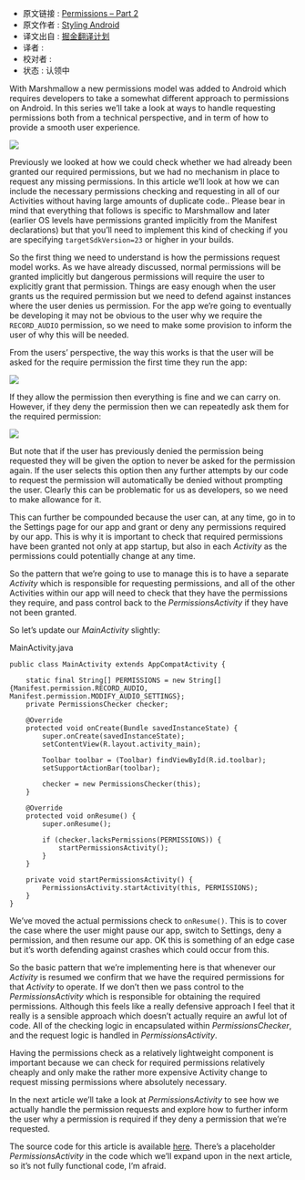 * 原文链接 : [Permissions – Part 2](https://blog.stylingandroid.com/permissions-part-2/)
* 原文作者 : [Styling Android](https://blog.stylingandroid.com/)
* 译文出自 : [掘金翻译计划](https://github.com/xitu/gold-miner)
* 译者 : 
* 校对者 :
* 状态 : 认领中


With Marshmallow a new permissions model was added to Android which requires developers to take a somewhat different approach to permissions on Android. In this series we’ll take a look at ways to handle requesting permissions both from a technical perspective, and in term of how to provide a smooth user experience.  

[![](http://ww3.sinaimg.cn/large/9b5c8bd8jw1f0krztdaoej206o06o0sy.jpg)](https://blog.stylingandroid.com/permissions-part-1/icon_no_permission/)  

Previously we looked at how we could check whether we had already been granted our required permissions, but we had no mechanism in place to request any missing permissions. In this article we’ll look at how we can include the necessary permissions checking and requesting in all of our Activities without having large amounts of duplicate code.. Please bear in mind that everything that follows is specific to Marshmallow and later (earlier OS levels have permissions granted implicitly from the Manifest declarations) but that you’ll need to implement this kind of checking if you are specifying `targetSdkVersion=23` or higher in your builds.

So the first thing we need to understand is how the permissions request model works. As we have already discussed, normal permissions will be granted implicitly but dangerous permissions will require the user to explicitly grant that permission. Things are easy enough when the user grants us the required permission but we need to defend against instances where the user denies us permission. For the app we’re going to eventually be developing it may not be obvious to the user why we require the `RECORD_AUDIO` permission, so we need to make some provision to inform the user of why this will be needed.

From the users’ perspective, the way this works is that the user will be asked for the require permission the first time they run the app:

![](http://ww2.sinaimg.cn/large/675f4a91jw1f1dpk1jhhlj21kw16ogof.jpg)

If they allow the permission then everything is fine and we can carry on. However, if they deny the permission then we can repeatedly ask them for the required permission:

![](http://ww3.sinaimg.cn/large/675f4a91jw1f1dpivkftsj21kw16odiq.jpg)

But note that if the user has previously denied the permission being requested they will be given the option to never be asked for the permission again. If the user selects this option then any further attempts by our code to request the permission will automatically be denied without prompting the user. Clearly this can be problematic for us as developers, so we need to make allowance for it.

This can further be compounded because the user can, at any time, go in to the Settings page for our app and grant or deny any permissions required by our app. This is why it is important to check that required permissions have been granted not only at app startup, but also in each _Activity_ as the permissions could potentially change at any time.

So the pattern that we’re going to use to manage this is to have a separate _Activity_ which is responsible for requesting permissions, and all of the other Activities within our app will need to check that they have the permissions they require, and pass control back to the _PermissionsActivity_ if they have not been granted.

So let’s update our _MainActivity_ slightly:


<span>MainActivity.java</span>

    public class MainActivity extends AppCompatActivity {

        static final String[] PERMISSIONS = new String[]{Manifest.permission.RECORD_AUDIO, Manifest.permission.MODIFY_AUDIO_SETTINGS};
        private PermissionsChecker checker;

        @Override
        protected void onCreate(Bundle savedInstanceState) {
            super.onCreate(savedInstanceState);
            setContentView(R.layout.activity_main);

            Toolbar toolbar = (Toolbar) findViewById(R.id.toolbar);
            setSupportActionBar(toolbar);

            checker = new PermissionsChecker(this);
        }

        @Override
        protected void onResume() {
            super.onResume();

            if (checker.lacksPermissions(PERMISSIONS)) {
                startPermissionsActivity();
            }
        }

        private void startPermissionsActivity() {
            PermissionsActivity.startActivity(this, PERMISSIONS);
        }
    }


We’ve moved the actual permissions check to `onResume()`. This is to cover the case where the user might pause our app, switch to Settings, deny a permission, and then resume our app. OK this is something of an edge case but it’s worth defending against crashes which could occur from this.

So the basic pattern that we’re implementing here is that whenever our _Activity_ is resumed we confirm that we have the required permissions for that _Activity_ to operate. If we don’t then we pass control to the _PermissionsActivity_ which is responsible for obtaining the required permissions. Although this feels like a really defensive approach I feel that it really is a sensible approach which doesn’t actually require an awful lot of code. All of the checking logic in encapsulated within _PermissionsChecker_, and the request logic is handled in _PermissionsActivity_.

Having the permissions check as a relatively lightweight component is important because we can check for required permissions relatively cheaply and only make the rather more expensive Activity change to request missing permissions where absolutely necessary.

In the next article we’ll take a look at _PermissionsActivity_ to see how we actually handle the permission requests and explore how to further inform the user why a permission is required if they deny a permission that we’re requested.

The source code for this article is available [here](https://github.com/StylingAndroid/Permissions/tree/Part2). There’s a placeholder _PermissionsActivity_ in the code which we’ll expand upon in the next article, so it’s not fully functional code, I’m afraid.

